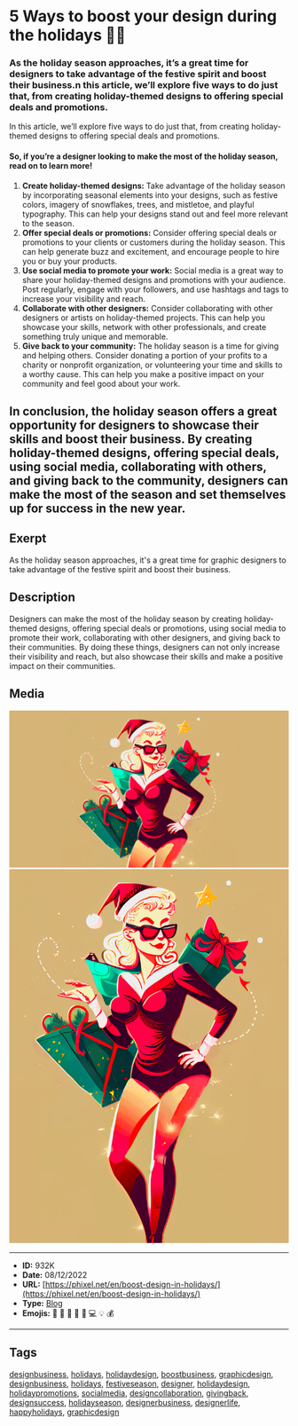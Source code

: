 # 5 Ways to boost your design during the holidays 🎅🏽
### As the holiday season approaches, it’s a great time for designers to take advantage of the festive spirit and boost their business.n this article, we’ll explore five ways to do just that, from creating holiday-themed designs to offering special deals and promotions.
In this article, we’ll explore five ways to do just that, from creating holiday-themed designs to offering special deals and promotions.

#### So, if you’re a designer looking to make the most of the holiday season, read on to learn more!

1. **Create holiday-themed designs:** Take advantage of the holiday season by incorporating seasonal elements into your designs, such as festive colors, imagery of snowflakes, trees, and mistletoe, and playful typography. This can help your designs stand out and feel more relevant to the season.
2. **Offer special deals or promotions:** Consider offering special deals or promotions to your clients or customers during the holiday season. This can help generate buzz and excitement, and encourage people to hire you or buy your products.
3. **Use social media to promote your work:** Social media is a great way to share your holiday-themed designs and promotions with your audience. Post regularly, engage with your followers, and use hashtags and tags to increase your visibility and reach.
4. **Collaborate with other designers:** Consider collaborating with other designers or artists on holiday-themed projects. This can help you showcase your skills, network with other professionals, and create something truly unique and memorable.
5. **Give back to your community:** The holiday season is a time for giving and helping others. Consider donating a portion of your profits to a charity or nonprofit organization, or volunteering your time and skills to a worthy cause. This can help you make a positive impact on your community and feel good about your work.

In conclusion, the holiday season offers a great opportunity for designers to showcase their skills and boost their business. By creating holiday-themed designs, offering special deals, using social media, collaborating with others, and giving back to the community, designers can make the most of the season and set themselves up for success in the new year.
------------
## Exerpt
As the holiday season approaches, it's a great time for graphic designers to take advantage of the festive spirit and boost their business.
## Description
Designers can make the most of the holiday season by creating holiday-themed designs, offering special deals or promotions, using social media to promote their work, collaborating with other designers, and giving back to their communities. By doing these things, designers can not only increase their visibility and reach, but also showcase their skills and make a positive impact on their communities.
## Media
<img src="media/39fadd0e/boosting-the-holidays-cover.jpg">
<img src="media/22c85630/boosting-the-holidays.jpg">

------------
- **ID:** 932K
- **Date:** 08/12/2022
- **URL:** [https://phixel.net/en/boost-design-in-holidays/](https://phixel.net/en/boost-design-in-holidays/)
- **Type:** [Blog](#blog)
- **Emojis:** 🎄 🎅 🏽 🎁 🎨 💻 💡 💰

------------
## Tags
[designbusiness](#designbusiness), [holidays](#holidays), [holidaydesign](#holidaydesign), [boostbusiness](#boostbusiness), [graphicdesign](#graphicdesign), [designbusiness](#designbusiness), [holidays](#holidays), [festiveseason](#festiveseason), [designer](#designer), [holidaydesign](#holidaydesign), [holidaypromotions](#holidaypromotions), [socialmedia](#socialmedia), [designcollaboration](#designcollaboration), [givingback](#givingback), [designsuccess](#designsuccess), [holidayseason](#holidayseason), [designerbusiness](#designerbusiness), [designerlife](#designerlife), [happyholidays](#happyholidays), [graphicdesign](#graphicdesign)
